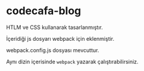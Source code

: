 # codecafa-blog


HTLM ve CSS kullanarak tasarlanmıştır.

İçeridiği js dosyarı webpack için eklenmiştir. 

webpack.config.js dosyası mevcuttur.

Aynı dizin içerisinde ```webpack``` yazarak çalıştırabilirsiniz.
